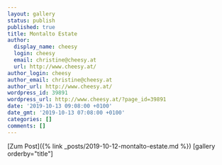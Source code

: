 ```yaml
---
layout: gallery
status: publish
published: true
title: Montalto Estate
author:
  display_name: cheesy
  login: cheesy
  email: christine@cheesy.at
  url: http://www.cheesy.at/
author_login: cheesy
author_email: christine@cheesy.at
author_url: http://www.cheesy.at/
wordpress_id: 39891
wordpress_url: http://www.cheesy.at/?page_id=39891
date: '2019-10-13 09:08:00 +0100'
date_gmt: '2019-10-13 07:08:00 +0100'
categories: []
comments: []
---
```


[Zum Post]({% link _posts/2019-10-12-montalto-estate.md %})
[gallery orderby="title"]

